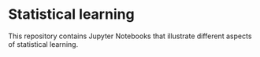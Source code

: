 # Statistical learning
This repository contains Jupyter Notebooks that illustrate different aspects of statistical learning.
